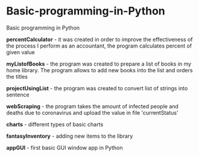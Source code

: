# Basic-programming-in-Python
Basic programming in Python

**percentCalculator** - it was created in order to improve the effectiveness of the process I perform as an accountant, the program calculates percent of given value 

**myListofBooks** - the program was created to prepare a list of books in my home library. The program allows to add new books into the list and orders the titles

**projectUsingList** - the program was created to convert list of strings into sentence

**webScraping** - the program takes the amount of infected people and deaths due to coronavirus and upload the value in file 'currentStatus'

**charts** - different types of basic charts

**fantasyInventory** - adding new items to the library

**appGUI** - first basic GUI window app in Python
